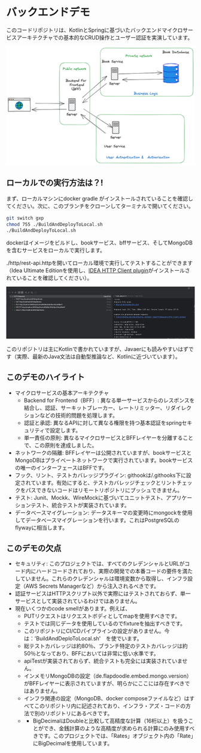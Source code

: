 # バックエンドデモ
このコードリポジトリは、KotlinとSpringに基づいたバックエンドマイクロサービスアーキテクチャでの基本的なCRUD操作とユーザー認証を実演しています。

![gxp 1107.png](gxp%201107.png)


## ローカルでの実行方法は？!

まず、ローカルマシンにdocker gradle がインストールされていることを確認してください。次に、このブランチをクローンしてターミナルで開いてください。

```bash
git switch gxp
chmod 755 ./BuildAndDeployToLocal.sh
./BuildAndDeployToLocal.sh
```
dockerはイメージをビルドし、bookサービス、bffサービス、そしてMongoDBを含むサービスをローカルで実行します。

./http/rest-api.httpを開いてローカル環境で実行してテストすることができます（Idea Ultimate Editionを使用し、[IDEA HTTP Client plugin]( https://plugins.jetbrains.com/plugin/13121-http-client)がインストールされていることを確認してください）。

![test result.png](test%20result.png)

このリポジトリは主にKotlinで書かれていますが、Javaerにも読みやすいはずです（実際、最新のJava文法は自動型推論など、Kotlinに近づいています）。

## このデモのハイライト

- マイクロサービスの基本アーキテクチャ
    - Backend for Frontend（BFF）: 異なる単一サービスからのレスポンスを結合し、認証、サーキットブレーカー、レートリミッター、リダイレクションなどの技術的問題を処理します。
    - 認証と承認: 異なるAPIに対して異なる権限を持つ基本認証をspringセキュリティで設定します。
    - 単一責任の原則: 異なるマイクロサービスとBFFレイヤーを分離することで、この原則を達成しました。
- ネットワークの隔離: BFFレイヤーは公開されていますが、bookサービスとMongoDBはプライベートネットワークで実行されています。bookサービスの唯一のインターフェースはBFFです。
- フック、リント、テストカバレッジプラグイン: githookは/.githooks下に設定されています。有効にすると、テストカバレッジチェックとリントチェックをパスできないコードはリモートリポジトリにプッシュできません。
- テスト: Junit、Mockk、WireMockに基づいてユニットテスト、アプリケーションテスト、統合テストが実装されています。
- データベースマイグレーション: データスキーマの変更時にmongockを使用してデータベースマイグレーションを行います。これはPostgreSQLのflywayに相当します。

## このデモの欠点
- セキュリティ: このプロジェクトでは、すべてのクレデンシャルとURLがコード内にハードコードされており、実際の開発での本番コードの要件を満たしていません。これらのクレデンシャルは環境変数から取得し、インフラ設定（AWS Secrets Managerなど）から注入されるべきです。
- 認証サービスはHTTPスクリプト以外で実際にはテストされておらず、単一サービスとして実装されているわけではありません。
- 現在いくつかのcode smellがあります。例えば、
  - PUTリクエストはリクエストボディとしてmapを使用すべきです。
  - テストでは同じデータを使用しているのでfixtureを抽出すべきです。
  - このリポジトリにCI/CDパイプラインの設定がありません。今は：'BuildAndDeploToLocal.sh'　を使でいます。
  - 総テストカバレッジは約80％、ブランチ特定のテストカバレッジは約50％となっており、BFFにおいては非常に低い水準です。
  - apiTestが実装されておらず、統合テストも完全には実装されていません。
  - インメモリMongoDBの設定（de.flapdoodle.embed.mongo.version）がBFFレイヤーに表示されていますが、明らかにここには存在すべきではありません。
  - インフラ関連の設定（MongoDB、docker composeファイルなど）はすべてこのリポジトリ内に記述されており、インフラ・アズ・コードの方法で別のリポジトリにあるべきです。
  - - BigDecimalはDoubleと比較して高精度な計算（16桁以上）を扱うことができ、金銭計算のような高精度が求められる計算にのみ使用すべきです。このプロジェクトでは、「Rates」オブジェクト内の「Rate」にBigDecimalを使用しています。